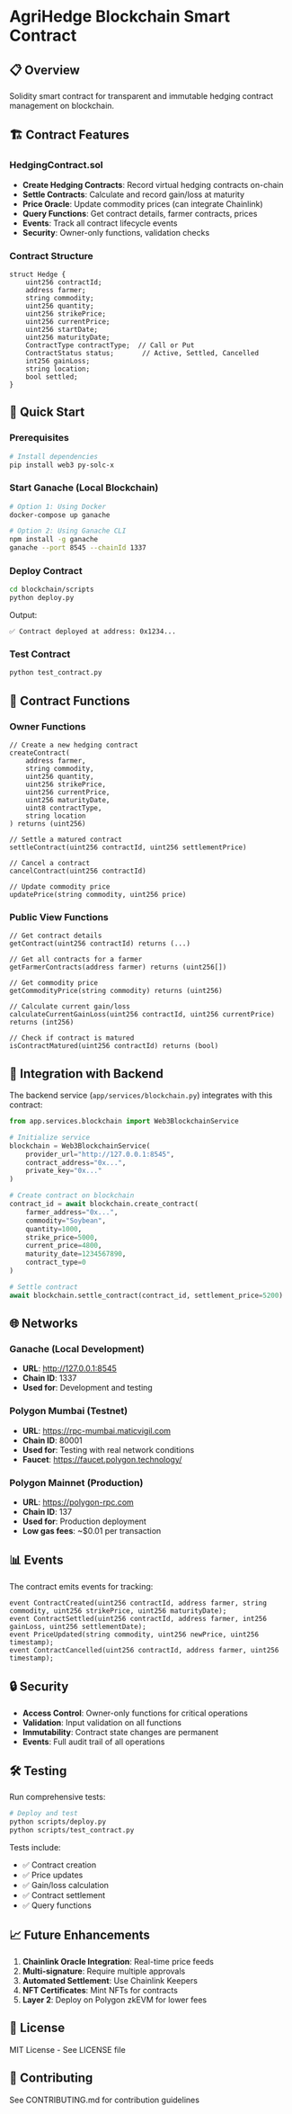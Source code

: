 # AgriHedge Blockchain Smart Contract

## 📋 Overview

Solidity smart contract for transparent and immutable hedging contract management on blockchain.

## 🏗️ Contract Features

### HedgingContract.sol

- **Create Hedging Contracts**: Record virtual hedging contracts on-chain
- **Settle Contracts**: Calculate and record gain/loss at maturity
- **Price Oracle**: Update commodity prices (can integrate Chainlink)
- **Query Functions**: Get contract details, farmer contracts, prices
- **Events**: Track all contract lifecycle events
- **Security**: Owner-only functions, validation checks

### Contract Structure

```solidity
struct Hedge {
    uint256 contractId;
    address farmer;
    string commodity;
    uint256 quantity;
    uint256 strikePrice;
    uint256 currentPrice;
    uint256 startDate;
    uint256 maturityDate;
    ContractType contractType;  // Call or Put
    ContractStatus status;       // Active, Settled, Cancelled
    int256 gainLoss;
    string location;
    bool settled;
}
```

## 🚀 Quick Start

### Prerequisites

```bash
# Install dependencies
pip install web3 py-solc-x
```

### Start Ganache (Local Blockchain)

```bash
# Option 1: Using Docker
docker-compose up ganache

# Option 2: Using Ganache CLI
npm install -g ganache
ganache --port 8545 --chainId 1337
```

### Deploy Contract

```bash
cd blockchain/scripts
python deploy.py
```

Output:
```
✅ Contract deployed at address: 0x1234...
```

### Test Contract

```bash
python test_contract.py
```

## 📝 Contract Functions

### Owner Functions

```solidity
// Create a new hedging contract
createContract(
    address farmer,
    string commodity,
    uint256 quantity,
    uint256 strikePrice,
    uint256 currentPrice,
    uint256 maturityDate,
    uint8 contractType,
    string location
) returns (uint256)

// Settle a matured contract
settleContract(uint256 contractId, uint256 settlementPrice)

// Cancel a contract
cancelContract(uint256 contractId)

// Update commodity price
updatePrice(string commodity, uint256 price)
```

### Public View Functions

```solidity
// Get contract details
getContract(uint256 contractId) returns (...)

// Get all contracts for a farmer
getFarmerContracts(address farmer) returns (uint256[])

// Get commodity price
getCommodityPrice(string commodity) returns (uint256)

// Calculate current gain/loss
calculateCurrentGainLoss(uint256 contractId, uint256 currentPrice) returns (int256)

// Check if contract is matured
isContractMatured(uint256 contractId) returns (bool)
```

## 🔗 Integration with Backend

The backend service (`app/services/blockchain.py`) integrates with this contract:

```python
from app.services.blockchain import Web3BlockchainService

# Initialize service
blockchain = Web3BlockchainService(
    provider_url="http://127.0.0.1:8545",
    contract_address="0x...",
    private_key="0x..."
)

# Create contract on blockchain
contract_id = await blockchain.create_contract(
    farmer_address="0x...",
    commodity="Soybean",
    quantity=1000,
    strike_price=5000,
    current_price=4800,
    maturity_date=1234567890,
    contract_type=0
)

# Settle contract
await blockchain.settle_contract(contract_id, settlement_price=5200)
```

## 🌐 Networks

### Ganache (Local Development)
- **URL**: http://127.0.0.1:8545
- **Chain ID**: 1337
- **Used for**: Development and testing

### Polygon Mumbai (Testnet)
- **URL**: https://rpc-mumbai.maticvigil.com
- **Chain ID**: 80001
- **Used for**: Testing with real network conditions
- **Faucet**: https://faucet.polygon.technology/

### Polygon Mainnet (Production)
- **URL**: https://polygon-rpc.com
- **Chain ID**: 137
- **Used for**: Production deployment
- **Low gas fees**: ~$0.01 per transaction

## 📊 Events

The contract emits events for tracking:

```solidity
event ContractCreated(uint256 contractId, address farmer, string commodity, uint256 strikePrice, uint256 maturityDate);
event ContractSettled(uint256 contractId, address farmer, int256 gainLoss, uint256 settlementDate);
event PriceUpdated(string commodity, uint256 newPrice, uint256 timestamp);
event ContractCancelled(uint256 contractId, address farmer, uint256 timestamp);
```

## 🔒 Security

- **Access Control**: Owner-only functions for critical operations
- **Validation**: Input validation on all functions
- **Immutability**: Contract state changes are permanent
- **Events**: Full audit trail of all operations

## 🛠️ Testing

Run comprehensive tests:

```bash
# Deploy and test
python scripts/deploy.py
python scripts/test_contract.py
```

Tests include:
- ✅ Contract creation
- ✅ Price updates
- ✅ Gain/loss calculation
- ✅ Contract settlement
- ✅ Query functions

## 📈 Future Enhancements

1. **Chainlink Oracle Integration**: Real-time price feeds
2. **Multi-signature**: Require multiple approvals
3. **Automated Settlement**: Use Chainlink Keepers
4. **NFT Certificates**: Mint NFTs for contracts
5. **Layer 2**: Deploy on Polygon zkEVM for lower fees

## 📄 License

MIT License - See LICENSE file

## 🤝 Contributing

See CONTRIBUTING.md for contribution guidelines
